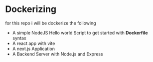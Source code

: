 # Dockerizing

for this repo i will be dockerize the following 

- A simple NodeJS Hello world Script to get started with **Dockerfile** syntax
- A react app with vite
- A next.js Application
- A Backend Server with Node.js and Express
